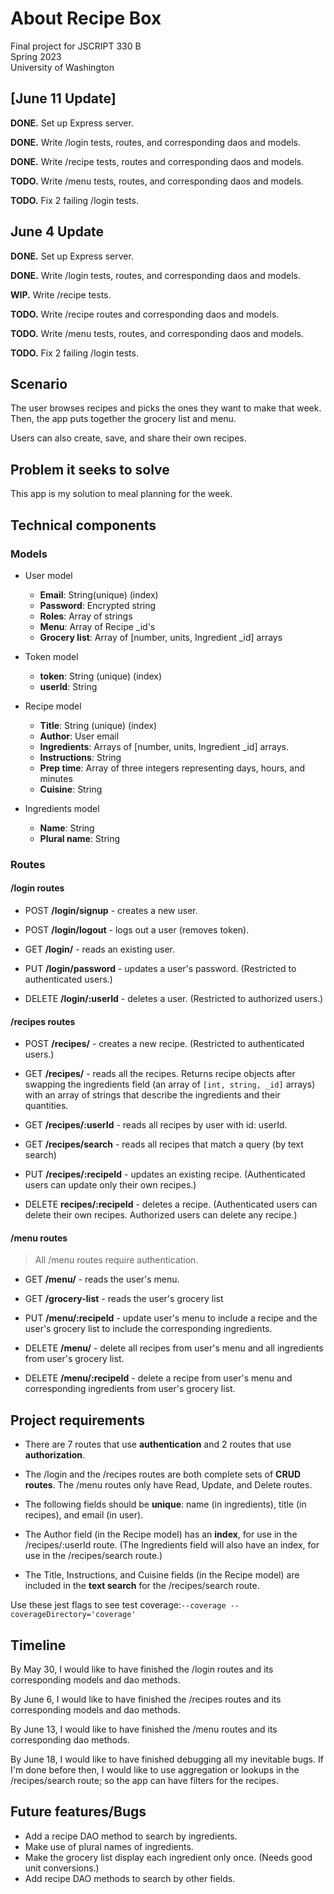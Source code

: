 # About **Recipe Box**

Final project for JSCRIPT 330 B <br>
Spring 2023 <br>
University of Washington

## [June 11 Update]

**DONE.** Set up Express server.

**DONE.** Write /login tests, routes, and corresponding daos and models.

**DONE.**  Write /recipe tests, routes and corresponding daos and models.

**TODO.** Write /menu tests, routes, and corresponding daos and models.

**TODO.** Fix 2 failing /login tests.

## June 4 Update

**DONE.** Set up Express server.

**DONE.** Write /login tests, routes, and corresponding daos and models.

**WIP.**  Write /recipe tests.

**TODO.** Write /recipe routes and corresponding daos and models.

**TODO.** Write /menu tests, routes, and corresponding daos and models.

**TODO.** Fix 2 failing /login tests.

## Scenario

The user browses recipes and picks the ones they want to make that week. Then, the app puts together the grocery list and menu.

Users can also create, save, and share their own recipes.

## Problem it seeks to solve

This app is my solution to meal planning for the week.

## Technical components

### Models

- User model
  - **Email**: String(unique) (index)
  - **Password**: Encrypted string
  - **Roles**: Array of strings
  - **Menu**: Array of Recipe _id's
  - **Grocery list**: Array of [number, units, Ingredient _id] arrays

- Token model
  - **token**: String (unique) (index)
  - **userId**: String

- Recipe model
  - **Title**: String (unique) (index)
  - **Author**: User email
  - **Ingredients**: Arrays of [number, units, Ingredient _id] arrays.
  - **Instructions**: String
  - **Prep time**: Array of three integers representing days, hours, and minutes
  - **Cuisine**: String

- Ingredients model
  - **Name**: String
  - **Plural name**: String

### Routes

#### /login routes

- POST **/login/signup** - creates a new user.

- POST **/login/logout** - logs out a user (removes token).

- GET **/login/** - reads an existing user.

- PUT **/login/password** - updates a user's password. (Restricted to authenticated users.)

- DELETE **/login/:userId** - deletes a user. (Restricted to authorized users.)

#### /recipes routes

- POST **/recipes/** - creates a new recipe. (Restricted to authenticated users.)

- GET **/recipes/** - reads all the recipes. Returns recipe objects after swapping the ingredients field (an array of `[int, string, _id]` arrays) with an array of strings that describe the ingredients and their quantities.

- GET **/recipes/:userId** - reads all recipes by user with id: userId.

- GET **/recipes/search** - reads all recipes that match a query (by text search)

- PUT **/recipes/:recipeId** - updates an existing recipe. (Authenticated users can update only their own recipes.)

- DELETE **recipes/:recipeId** - deletes a recipe. (Authenticated users can delete their own recipes. Authorized users can delete any recipe.)

#### /menu routes

> All /menu routes require authentication.

- GET **/menu/** - reads the user's menu.

- GET **/grocery-list** - reads the user's grocery list

- PUT **/menu/:recipeId** - update user's menu to include a recipe and the user's grocery list to include the corresponding ingredients.

- DELETE **/menu/** - delete all recipes from user's menu and all ingredients from user's grocery list.

- DELETE **/menu/:recipeId** - delete a recipe from user's menu and corresponding ingredients from user's grocery list.

## Project requirements

- There are 7 routes that use **authentication** and 2 routes that use **authorization**.

- The /login and the /recipes routes are both complete sets of **CRUD routes**. The /menu routes only have Read, Update, and Delete routes.

- The following fields should be **unique**: name (in ingredients), title (in recipes), and  email (in user).

- The Author field (in the Recipe model) has an **index**, for use in the /recipes/:userId route. (The Ingredients field will also have an index, for use in the /recipes/search route.)

- The Title, Instructions, and Cuisine fields (in the Recipe model) are included in the **text search** for the /recipes/search route.

Use these jest flags to see test coverage:` --coverage --coverageDirectory='coverage' `

## Timeline

By May 30, I would like to have finished the /login routes and its corresponding models and dao methods.

By June 6, I would like to have finished the /recipes routes and its corresponding models and dao methods.

By June 13, I would like to have finished the /menu routes and its corresponding dao methods.

By June 18, I would like to have finished debugging all my inevitable bugs. If I'm done before then, I would like to use aggregation or lookups in the /recipes/search route; so the app can have filters for the recipes.

## Future features/Bugs

- Add a recipe DAO method to search by ingredients.
- Make use of plural names of ingredients.
- Make the grocery list display each ingredient only once. (Needs good unit conversions.)
- Add recipe DAO methods to search by other fields.